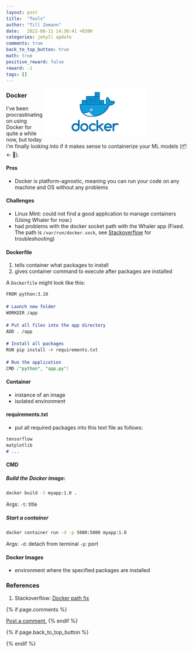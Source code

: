 ```yaml
---
layout: post
title:  "Tools"
author: "Till Zemann"
date:   2022-08-11 14:36:41 +0200
categories: jekyll update
comments: true
back_to_top_button: true
math: true
positive_reward: false
reward: -1
tags: []
---
```


<!--
### Contents
* TOC
{:toc}
-->


<div class="img-block" style="width: 400px; float:right">
    <img src="/images/tools/docker-logo.png"/>
</div>

### Docker

I've been procrastinating on using Docker for quite a while now, but today i'm finally looking into if it makes sense to containerize your ML models (📦 <- 🤖).

#### Pros

- Docker is platform-agnostic, meaning you can run your code on any machine and OS without any problems

#### Challenges

- Linux Mint: could not find a good application to manage containers (Using Whaler for now.)
- had problems with the docker socket path with the Whaler app (Fixed. The path is `/var/run/docker.sock`, see [Stackoverflow][docker-path] for troubleshooting)

#### Dockerfile
1. tells container what packages to install
2. gives container command to execute after packages are installed

A `Dockerfile` might look like this:

```md
FROM python:3.10

# Launch new folder
WORKDIR /app

# Put all files into the app directory
ADD . /app

# Install all packages
RUN pip install -r requirements.txt

# Run the application
CMD ["python", "app.py"]
```


#### Container
- instance of an image
- isolated environment

#### requirements.txt
- put all required packages into this text file as follows:

```md
tensorflow
matplotlib
# ...
```


#### CMD

##### Build the Docker image:
```sh
docker build -t myapp:1.0 .
```

Args:
`-t`: title

##### Start a container
```sh
docker container run -d -p 5000:5000 myapp:1.0
```

Args:
`-d`: detach from terminal
`-p`: port


#### Docker Images
- environment where the specified packages are installed


<!-- In-Text Citing -->
<!-- 
You can...
- use bullet points
1. use
2. ordered
3. lists

-- Math --
$\hat{s} = \frac{1}{n-1} \sum_{i=1}^{n} (x_i - \mu)^2$ 

-- Images --
<div class="img-block" style="width: 800px;">
    <img src="/images/lofi_art.png"/>
    <span><strong>Fig 1.1.</strong> Agent and Environment interactions</span>
</div>

-- Links --
[(k-fold) Cross-Validation](https://scikit-learn.org/stable/modules/cross_validation.html)

{% highlight python %}
@jit
def f(x)
    print("hi")
# does cool stuff
{% endhighlight %}

-- Highlights --
AAABC `ASDF` __some bold text__

-- Colors --
The <strong style="color: #1E72E7">joint distribution</strong> of $X$ and $Y$ is written as $P(X, Y)$.
The <strong style="color: #ED412D">marginal distribution</strong> on the other hand can be written out as a table.
-->


### References

1. Stackoverflow: [Docker path fix][docker-path]

<!-- Ressources -->
[RESSOURCE]: LINK
[docker-path]: https://stackoverflow.com/questions/29824469/docker-error-in-linux-mint-17


<!-- Optional Comment Section-->
{% if page.comments %}
<p class="vspace"></p>
<a class="commentlink" role="button" href="/comments/">Post a comment.</a> <!-- role="button"  -->
{% endif %}

<!-- Optional Back to Top Button -->
{% if page.back_to_top_button %}
<script src="https://unpkg.com/vanilla-back-to-top@7.2.1/dist/vanilla-back-to-top.min.js"></script>
<script>addBackToTop({
  diameter: 40,
  backgroundColor: 'rgb(255, 255, 255, 0.7)', /* 30,144,255, 0.7 */
  textColor: '#4a4946'
})</script>
{% endif %}
